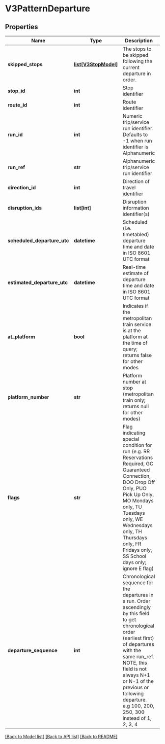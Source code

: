 # V3PatternDeparture

## Properties
Name | Type | Description | Notes
------------ | ------------- | ------------- | -------------
**skipped_stops** | [**list[V3StopModel]**](V3StopModel.md) | The stops to be skipped following the current departure in order. | [optional] 
**stop_id** | **int** | Stop identifier | [optional] 
**route_id** | **int** | Route identifier | [optional] 
**run_id** | **int** | Numeric trip/service run identifier. Defaults to -1 when run identifier is Alphanumeric | [optional] 
**run_ref** | **str** | Alphanumeric trip/service run identifier | [optional] 
**direction_id** | **int** | Direction of travel identifier | [optional] 
**disruption_ids** | **list[int]** | Disruption information identifier(s) | [optional] 
**scheduled_departure_utc** | **datetime** | Scheduled (i.e. timetabled) departure time and date in ISO 8601 UTC format | [optional] 
**estimated_departure_utc** | **datetime** | Real-time estimate of departure time and date in ISO 8601 UTC format | [optional] 
**at_platform** | **bool** | Indicates if the metropolitan train service is at the platform at the time of query; returns false for other modes | [optional] 
**platform_number** | **str** | Platform number at stop (metropolitan train only; returns null for other modes) | [optional] 
**flags** | **str** | Flag indicating special condition for run (e.g. RR Reservations Required, GC Guaranteed Connection, DOO Drop Off Only, PUO Pick Up Only, MO Mondays only, TU Tuesdays only, WE Wednesdays only, TH Thursdays only, FR Fridays only, SS School days only; ignore E flag) | [optional] 
**departure_sequence** | **int** | Chronological sequence for the departures in a run. Order ascendingly by this field to get chronological order (earliest first) of departures with the same run_ref. NOTE, this field is not always N+1 or N-1 of the previous or following departure. e.g 100, 200, 250, 300 instead of 1, 2, 3, 4 | [optional] 

[[Back to Model list]](../README.md#documentation-for-models) [[Back to API list]](../README.md#documentation-for-api-endpoints) [[Back to README]](../README.md)


